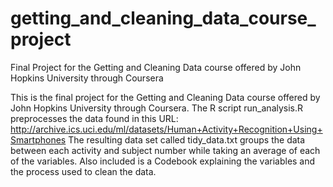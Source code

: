 # getting_and_cleaning_data_course_project
Final Project for the Getting and Cleaning Data course offered by John Hopkins University through Coursera

This is the final project for the Getting and Cleaning Data course offered by John Hopkins University through Coursera.
The R script run_analysis.R preprocesses the data found in this URL: http://archive.ics.uci.edu/ml/datasets/Human+Activity+Recognition+Using+Smartphones
The resulting data set called tidy_data.txt groups the data between each activity and subject number while taking an average of each of the variables. 
Also included is a Codebook explaining the variables and the process used to clean the data. 